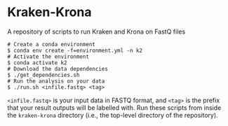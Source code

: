 # Kraken-Krona
A repository of scripts to run Kraken and Krona on FastQ files

    # Create a conda environment
    $ conda env create -f=environment.yml -n k2
    # Activate the environment
    $ conda activate k2
    # Download the data dependencies
    $ ./get_dependencies.sh
    # Run the analysis on your data
    $ ./run.sh <infile.fastq> <tag>

`<infile.fastq>` is your input data in FASTQ format, and `<tag>` is the prefix that your result outputs will be labelled with. Run these scripts from inside the `kraken-krona` directory (i.e., the top-level directory of the repository).

